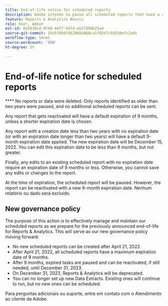 ```yaml
---
title: End-of-life notice for scheduled reports
description: Adobe intends to pause all scheduled reports that have a creation date greater than two years.
feature: Reports & Analytics Basics
role: User, Admin
exl-id: 6e5039cd-0f40-44f7-b97d-eb17d9db25a4
source-git-commit: 35e5f056f962066a068ca1f0247c5b550efc2edc
workflow-type: tm+mt
source-wordcount: '350'
ht-degree: 5%

---
```


# End-of-life notice for scheduled reports

**** No reports or data were deleted. Only reports identified as older than two years were paused, and no additional scheduled reports can be sent.

  Any report that gets reactivated will have a default expiration of 9 months, unless a shorter expiration date is chosen.

Any report with a creation date less than two years with no expiration date (or with an expiration date longer than two years) will have a default 9-month expiration date applied. The new expiration date will be December 15, 2022. You can edit this expiration date to be less than 9 months, but not greater.

Finally, any edits to an existing scheduled report with no expiration date require an expiration date of 9 months or less. Otherwise, you cannot save any edits or changes to the report.

At the time of expiration, the scheduled report will be paused. However, the report can be reactivated with a new 9-month expiration date. Nenhum relatório ou dado será excluído.

## New governance policy

The purpose of this action is to effectively manage and maintain our scheduled reports as we prepare for the previously announced end-of-life for Reports &amp; Analytics. This will serve as our new governance policy moving forward:

* No new scheduled reports can be created after April 21, 2022.
* After April 21, 2022, all scheduled reports have a maximum expiration date of 9 months.
* After 9 months, expired tasks are paused and can be reactivated, if still needed, until December 31, 2023.
* On December 31, 2023, Reports &amp; Analytics will be deprecated.
* You can no longer set up new Data Extracts. Existing ones will continue to run, but no new ones can be scheduled.

Para perguntas adicionais ou suporte, entre em contato com o Atendimento ao cliente da Adobe.
